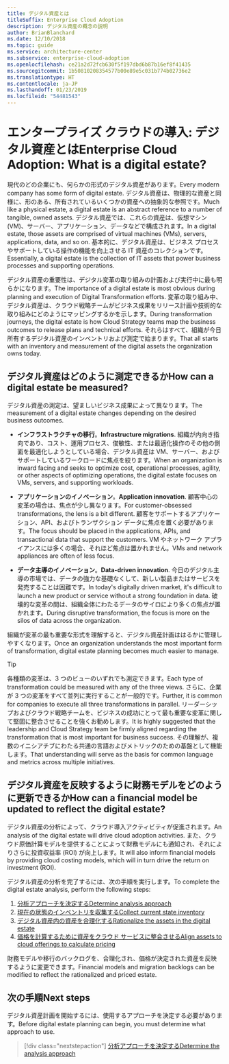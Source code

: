 ```yaml
---
title: デジタル資産とは
titleSuffix: Enterprise Cloud Adoption
description: デジタル資産の概念の説明
author: BrianBlanchard
ms.date: 12/10/2018
ms.topic: guide
ms.service: architecture-center
ms.subservice: enterprise-cloud-adoption
ms.openlocfilehash: ce21a2d72fcb630f5f197dbd6b87b16ef8f41435
ms.sourcegitcommit: 1b50810208354577b00e89e5c031b774b02736e2
ms.translationtype: HT
ms.contentlocale: ja-JP
ms.lasthandoff: 01/23/2019
ms.locfileid: "54481543"
---
```

# <a name="enterprise-cloud-adoption-what-is-a-digital-estate"></a><span data-ttu-id="65336-103">エンタープライズ クラウドの導入: デジタル資産とは</span><span class="sxs-lookup"><span data-stu-id="65336-103">Enterprise Cloud Adoption: What is a digital estate?</span></span>

<span data-ttu-id="65336-104">現代のどの企業にも、何らかの形式のデジタル資産があります。</span><span class="sxs-lookup"><span data-stu-id="65336-104">Every modern company has some form of digital estate.</span></span> <span data-ttu-id="65336-105">デジタル資産は、物理的な資産と同様に、形のある、所有されているいくつかの資産への抽象的な参照です。</span><span class="sxs-lookup"><span data-stu-id="65336-105">Much like a physical estate, a digital estate is an abstract reference to a number of tangible, owned assets.</span></span> <span data-ttu-id="65336-106">デジタル資産では、これらの資産は、仮想マシン (VM)、サーバー、アプリケーション、データなどで構成されます。</span><span class="sxs-lookup"><span data-stu-id="65336-106">In a digital estate, those assets are comprised of virtual machines (VMs), servers, applications, data, and so on.</span></span> <span data-ttu-id="65336-107">基本的に、デジタル資産は、ビジネス プロセスやサポートしている操作の機能を向上させる IT 資産のコレクションです。</span><span class="sxs-lookup"><span data-stu-id="65336-107">Essentially, a digital estate is the collection of IT assets that power business processes and supporting operations.</span></span>

<span data-ttu-id="65336-108">デジタル資産の重要性は、デジタル変革の取り組みの計画および実行中に最も明らかになります。</span><span class="sxs-lookup"><span data-stu-id="65336-108">The importance of a digital estate is most obvious during planning and execution of Digital Transformation efforts.</span></span> <span data-ttu-id="65336-109">変革の取り組み中、デジタル資産は、クラウド戦略チームがビジネス成果をリリース計画や技術的な取り組みにどのようにマッピングするかを示します。</span><span class="sxs-lookup"><span data-stu-id="65336-109">During transformation journeys, the digital estate is how Cloud Strategy teams map the business outcomes to release plans and technical efforts.</span></span> <span data-ttu-id="65336-110">それらはすべて、組織が今日所有するデジタル資産のインベントリおよび測定で始まります。</span><span class="sxs-lookup"><span data-stu-id="65336-110">That all starts with an inventory and measurement of the digital assets the organization owns today.</span></span>

## <a name="how-can-a-digital-estate-be-measured"></a><span data-ttu-id="65336-111">デジタル資産はどのように測定できるか</span><span class="sxs-lookup"><span data-stu-id="65336-111">How can a digital estate be measured?</span></span>

<span data-ttu-id="65336-112">デジタル資産の測定は、望ましいビジネス成果によって異なります。</span><span class="sxs-lookup"><span data-stu-id="65336-112">The measurement of a digital estate changes depending on the desired business outcomes.</span></span>

- <span data-ttu-id="65336-113">**インフラストラクチャの移行**。</span><span class="sxs-lookup"><span data-stu-id="65336-113">**Infrastructure migrations**.</span></span> <span data-ttu-id="65336-114">組織が内向き指向であり、コスト、運用プロセス、俊敏性、または最適化操作のその他の側面を最適化しようとしている場合、デジタル資産は VM、サーバー、およびサポートしているワークロードに焦点を絞ります。</span><span class="sxs-lookup"><span data-stu-id="65336-114">When an organization is inward facing and seeks to optimize cost, operational processes, agility, or other aspects of optimizing operations, the digital estate focuses on VMs, servers, and supporting workloads.</span></span>

- <span data-ttu-id="65336-115">**アプリケーションのイノベーション**。</span><span class="sxs-lookup"><span data-stu-id="65336-115">**Application innovation**.</span></span> <span data-ttu-id="65336-116">顧客中心の変革の場合は、焦点が少し異なります。</span><span class="sxs-lookup"><span data-stu-id="65336-116">For customer-obsessed transformations, the lens is a bit different.</span></span> <span data-ttu-id="65336-117">顧客をサポートするアプリケーション、API、およびトランザクション データに焦点を置く必要があります。</span><span class="sxs-lookup"><span data-stu-id="65336-117">The focus should be placed in the applications, APIs, and transactional data that support the customers.</span></span> <span data-ttu-id="65336-118">VM やネットワーク アプライアンスには多くの場合、それほど焦点は置かれません。</span><span class="sxs-lookup"><span data-stu-id="65336-118">VMs and network appliances are often of less focus.</span></span>

- <span data-ttu-id="65336-119">**データ主導のイノベーション**。</span><span class="sxs-lookup"><span data-stu-id="65336-119">**Data-driven innovation**.</span></span> <span data-ttu-id="65336-120">今日のデジタル主導の市場では、データの強力な基礎なくして、新しい製品またはサービスを発売することは困難です。</span><span class="sxs-lookup"><span data-stu-id="65336-120">In today's digitally driven market, it's difficult to launch a new product or service without a strong foundation in data.</span></span> <span data-ttu-id="65336-121">破壊的な変革の間は、組織全体にわたるデータのサイロにより多くの焦点が置かれます。</span><span class="sxs-lookup"><span data-stu-id="65336-121">During disruptive transformation, the focus is more on the silos of data across the organization.</span></span>

<span data-ttu-id="65336-122">組織が変革の最も重要な形式を理解すると、デジタル資産計画ははるかに管理しやすくなります。</span><span class="sxs-lookup"><span data-stu-id="65336-122">Once an organization understands the most important form of transformation, digital estate planning becomes much easier to manage.</span></span>

> [!TIP]
> <span data-ttu-id="65336-123">各種類の変革は、3 つのビューのいずれでも測定できます。</span><span class="sxs-lookup"><span data-stu-id="65336-123">Each type of transformation could be measured with any of the three views.</span></span> <span data-ttu-id="65336-124">さらに、企業が 3 つの変革をすべて並列に実行することが一般的です。</span><span class="sxs-lookup"><span data-stu-id="65336-124">Further, it is common for companies to execute all three transformations in parallel.</span></span> <span data-ttu-id="65336-125">リーダーシップおよびクラウド戦略チームを、ビジネスの成功にとって最も重要な変革に関して堅固に整合させることを強くお勧めします。</span><span class="sxs-lookup"><span data-stu-id="65336-125">It is highly suggested that the leadership and Cloud Strategy team be firmly aligned regarding the transformation that is most important for business success.</span></span> <span data-ttu-id="65336-126">その理解が、複数のイニシアチブにわたる共通の言語およびメトリックのための基盤として機能します。</span><span class="sxs-lookup"><span data-stu-id="65336-126">That understanding will serve as the basis for common language and metrics across multiple initiatives.</span></span>

## <a name="how-can-a-financial-model-be-updated-to-reflect-the-digital-estate"></a><span data-ttu-id="65336-127">デジタル資産を反映するように財務モデルをどのように更新できるか</span><span class="sxs-lookup"><span data-stu-id="65336-127">How can a financial model be updated to reflect the digital estate?</span></span>

<span data-ttu-id="65336-128">デジタル資産の分析によって、クラウド導入アクティビティが促進されます。</span><span class="sxs-lookup"><span data-stu-id="65336-128">An analysis of the digital estate will drive cloud adoption activities.</span></span> <span data-ttu-id="65336-129">また、クラウド原価計算モデルを提供することによって財務モデルにも通知され、それによりさらに投資収益率 (ROI) が向上します。</span><span class="sxs-lookup"><span data-stu-id="65336-129">It will also inform financial models by providing cloud costing models, which will in turn drive the return on investment (ROI).</span></span>

<span data-ttu-id="65336-130">デジタル資産の分析を完了するには、次の手順を実行します。</span><span class="sxs-lookup"><span data-stu-id="65336-130">To complete the digital estate analysis, perform the following steps:</span></span>

1. [<span data-ttu-id="65336-131">分析アプローチを決定する</span><span class="sxs-lookup"><span data-stu-id="65336-131">Determine analysis approach</span></span>](approach.md)
1. [<span data-ttu-id="65336-132">現在の状態のインベントリを収集する</span><span class="sxs-lookup"><span data-stu-id="65336-132">Collect current state inventory</span></span>](inventory.md)
1. [<span data-ttu-id="65336-133">デジタル資産内の資産を合理化する</span><span class="sxs-lookup"><span data-stu-id="65336-133">Rationalize the assets in the digital estate</span></span>](rationalize.md)
1. [<span data-ttu-id="65336-134">価格を計算するために資産をクラウド サービスに整合させる</span><span class="sxs-lookup"><span data-stu-id="65336-134">Align assets to cloud offerings to calculate pricing</span></span>](calculate.md)

<span data-ttu-id="65336-135">財務モデルや移行のバックログを、合理化され、価格が決定された資産を反映するように変更できます。</span><span class="sxs-lookup"><span data-stu-id="65336-135">Financial models and migration backlogs can be modified to reflect the rationalized and priced estate.</span></span>

## <a name="next-steps"></a><span data-ttu-id="65336-136">次の手順</span><span class="sxs-lookup"><span data-stu-id="65336-136">Next steps</span></span>

<span data-ttu-id="65336-137">デジタル資産計画を開始するには、使用するアプローチを決定する必要があります。</span><span class="sxs-lookup"><span data-stu-id="65336-137">Before digital estate planning can begin, you must determine what approach to use.</span></span>

> [!div class="nextstepaction"]
> [<span data-ttu-id="65336-138">分析アプローチを決定する</span><span class="sxs-lookup"><span data-stu-id="65336-138">Determine the analysis approach</span></span>](approach.md)